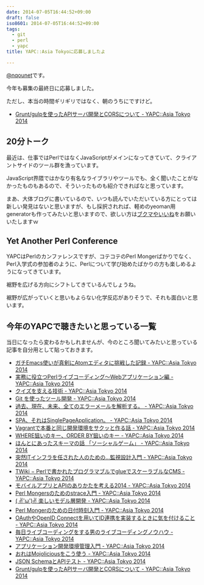 ```yaml
---
date: 2014-07-05T16:44:52+09:00
draft: false
iso8601: 2014-07-05T16:44:52+09:00
tags:
  - git
  - perl
  - yapc
title: YAPC::Asia Tokyoに応募しましたよ

---
```


<p><a href="https://twitter.com/nqounet">@nqounet</a>です。</p>

<p>今年も募集の最終日に応募しました。</p>

<p>ただし、本当の時間ギリギリではなく、朝のうちにですけど。</p>

<ul>
<li><a href="http://yapcasia.org/2014/talk/show/f8ecc350-0309-11e4-9357-07b16aeab6a4">Grunt/gulpを使ったAPIサーバ開発とCORSについて - YAPC::Asia Tokyo 2014</a></li>
</ul>



<h2>20分トーク</h2>

<p>最近は、仕事ではPerlではなくJavaScriptがメインになってきていて、クライアントサイドのツール群を漁っています。</p>

<p>JavaScript界隈ではかなり有名なライブラリやツールでも、全く聞いたことがなかったものもあるので、そういったものも紹介できればなと思っています。</p>

<p>まあ、大体ブログに書いているので、いつも読んでいただいている方にとっては新しい発見はないと思いますが、もし採択されれば、軽めのyeoman用generatorも作ってみたいと思いますので、欲しい方は<a href="http://yapcasia.org/2014/talk/show/f8ecc350-0309-11e4-9357-07b16aeab6a4">ブクマやいいね</a>をお願いいたしますｗ</p>

<h2>Yet Another Perl Conference</h2>

<p>YAPCはPerlのカンファレンスですが、コテコテのPerl Mongerばかりでなく、Perl入学式の参加者のように、Perlについて学び始めたばかりの方も楽しめるようになってきています。</p>

<p>裾野を広げる方向にシフトしてきているんでしょうね。</p>

<p>裾野が広がっていくと思いもよらない化学反応がありそうで、それも面白いと思います。</p>

<h2>今年のYAPCで聴きたいと思っている一覧</h2>

<p>当日になったら変わるかもしれませんが、今のところ聞いてみたいと思っている記事を自分用として貼っておきます。</p>

<ul>
<li><a href="http://yapcasia.org/2014/talk/show/82973376-ebb1-11e3-bd6d-c7a06aeab6a4">ガチEmacs使いが真剣にAtomエディタに挑戦した記録 - YAPC::Asia Tokyo 2014</a></li>
<li><a href="http://yapcasia.org/2014/talk/show/51921d12-ec7f-11e3-b82e-98666aeab6a4">実務に役立つPerlライブコーディング～Webアプリケーション編 - YAPC::Asia Tokyo 2014</a></li>
<li><a href="http://yapcasia.org/2014/talk/show/28ec308c-ebb2-11e3-bd6d-c7a06aeab6a4">クイズを支える技術 - YAPC::Asia Tokyo 2014</a></li>
<li><a href="http://yapcasia.org/2014/talk/show/a88619fc-034a-11e4-9357-07b16aeab6a4">Git を使ったツール開発 - YAPC::Asia Tokyo 2014</a></li>
<li><a href="http://yapcasia.org/2014/talk/show/e5b2c5f2-0348-11e4-9357-07b16aeab6a4">過去、現在、未来、全てのエラーメールを解析する。 - YAPC::Asia Tokyo 2014</a></li>
<li><a href="http://yapcasia.org/2014/talk/show/b9f11788-f214-11e3-b7e8-e4a96aeab6a4">SPA、それはSinglePageApplication。 - YAPC::Asia Tokyo 2014</a></li>
<li><a href="http://yapcasia.org/2014/talk/show/943abf48-f292-11e3-b7e8-e4a96aeab6a4">Vagrantで本番と同じ開発環境をサクッと作る話 - YAPC::Asia Tokyo 2014</a></li>
<li><a href="http://yapcasia.org/2014/talk/show/e495bc1a-f30d-11e3-b7e8-e4a96aeab6a4">WHERE狙いのキー、ORDER BY狙いのキー - YAPC::Asia Tokyo 2014</a></li>
<li><a href="http://yapcasia.org/2014/talk/show/ce6e777e-fb91-11e3-b7e8-e4a96aeab6a4">ほんとにあったスキーマの話 「ソーシャルゲーム」 - YAPC::Asia Tokyo 2014</a></li>
<li><a href="http://yapcasia.org/2014/talk/show/d1eb4942-fdb5-11e3-b7e8-e4a96aeab6a4">突然ITインフラを任された人のための…監視設計入門 - YAPC::Asia Tokyo 2014</a></li>
<li><a href="http://yapcasia.org/2014/talk/show/6cddba94-00b7-11e4-b7e8-e4a96aeab6a4">TWiki − Perlで書かれたプログラマブルでglueでスケーラブルなCMS - YAPC::Asia Tokyo 2014</a></li>
<li><a href="http://yapcasia.org/2014/talk/show/77109da0-00b8-11e4-b7e8-e4a96aeab6a4">モバイルアプリとAPIのありかたを考える2014 - YAPC::Asia Tokyo 2014</a></li>
<li><a href="http://yapcasia.org/2014/talk/show/2288ed6c-00d8-11e4-b7e8-e4a96aeab6a4">Perl Mongersのためのstrace入門 - YAPC::Asia Tokyo 2014</a></li>
<li><a href="http://yapcasia.org/2014/talk/show/df7380e4-00ed-11e4-b7e8-e4a96aeab6a4">( ✌'ω')✌ 楽しいモデル層開発 - YAPC::Asia Tokyo 2014</a></li>
<li><a href="http://yapcasia.org/2014/talk/show/0e800a82-0121-11e4-b7e8-e4a96aeab6a4">Perl Mongerのための日付時刻入門 - YAPC::Asia Tokyo 2014</a></li>
<li><a href="http://yapcasia.org/2014/talk/show/cc57f3ca-01b8-11e4-b7e8-e4a96aeab6a4">OAuthやOpenID Connectを用いてID連携を実装するときに気を付けること - YAPC::Asia Tokyo 2014</a></li>
<li><a href="http://yapcasia.org/2014/talk/show/7db9b88c-01e7-11e4-9357-07b16aeab6a4">毎日ライブコーディングをする男のライブコーディングノウハウ - YAPC::Asia Tokyo 2014</a></li>
<li><a href="http://yapcasia.org/2014/talk/show/cff11802-0255-11e4-9357-07b16aeab6a4">アプリケーション開発環境管理入門 - YAPC::Asia Tokyo 2014</a></li>
<li><a href="http://yapcasia.org/2014/talk/show/5c80375e-01f6-11e4-9357-07b16aeab6a4">おれはMojoliciousをこう使う - YAPC::Asia Tokyo 2014</a></li>
<li><a href="http://yapcasia.org/2014/talk/show/4d4a9af6-02d0-11e4-9357-07b16aeab6a4">JSON SchemaとAPIテスト - YAPC::Asia Tokyo 2014</a></li>
<li><a href="http://yapcasia.org/2014/talk/show/f8ecc350-0309-11e4-9357-07b16aeab6a4">Grunt/gulpを使ったAPIサーバ開発とCORSについて - YAPC::Asia Tokyo 2014</a></li>
</ul>
    	
